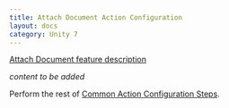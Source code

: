 ```yaml
---
title: Attach Document Action Configuration
layout: docs
category: Unity 7
---
```

[Attach Document feature description](../../features/case-management/attach-document.md)

*content to be added*

Perform the rest of [Common Action Configuration Steps](../actions.md#common-actions-configuration-steps). 
